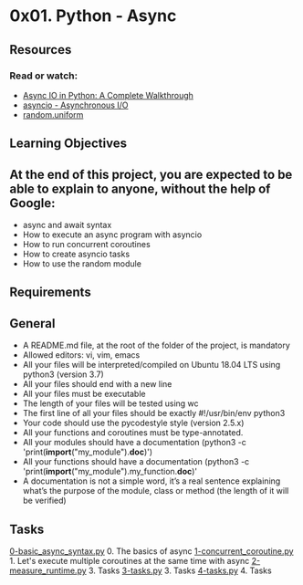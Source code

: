 # 0x01. Python - Async

## Resources
### Read or watch:
* [Async IO in Python: A Complete Walkthrough](https://intranet.alxswe.com/rltoken/zYkXScziW1D5rNdNEvObjQ)
* [asyncio - Asynchronous I/O](https://intranet.alxswe.com/rltoken/aZUO4GiWHbPIrVBIwptFAw)
* [random.uniform](https://intranet.alxswe.com/rltoken/72mVf1s8rx2ih_U2WjBmaA)

## Learning Objectives
## At the end of this project, you are expected to be able to explain to anyone, without the help of Google:

 * async and await syntax
 * How to execute an async program with asyncio
 * How to run concurrent coroutines
 * How to create asyncio tasks
 * How to use the random module

## Requirements
## General

 * A README.md file, at the root of the folder of the project, is mandatory
 * Allowed editors: vi, vim, emacs
 * All your files will be interpreted/compiled on Ubuntu 18.04 LTS using python3 (version 3.7)
 * All your files should end with a new line
 * All your files must be executable
 * The length of your files will be tested using wc
 * The first line of all your files should be exactly #!/usr/bin/env python3
 * Your code should use the pycodestyle style (version 2.5.x)
 * All your functions and coroutines must be type-annotated.
 * All your modules should have a documentation (python3 -c 'print(__import__("my_module").__doc__)')
 * All your functions should have a documentation (python3 -c 'print(__import__("my_module").my_function.__doc__)'
 * A documentation is not a simple word, it’s a real sentence explaining what’s the purpose of the module, class or method (the length of it will be verified)

## Tasks

[0-basic_async_syntax.py](./0-basic_async_syntax.py) 0. The basics of async
[1-concurrent_coroutine.py](./1-concurrent_coroutine.py) 1. Let's execute multiple coroutines at the same time with async 
[2-measure_runtime.py](./2-measure_runtime.py) 3. Tasks 
[3-tasks.py](./3-tasks.py) 3. Tasks
[4-tasks.py](./4-tasks.py) 4. Tasks
